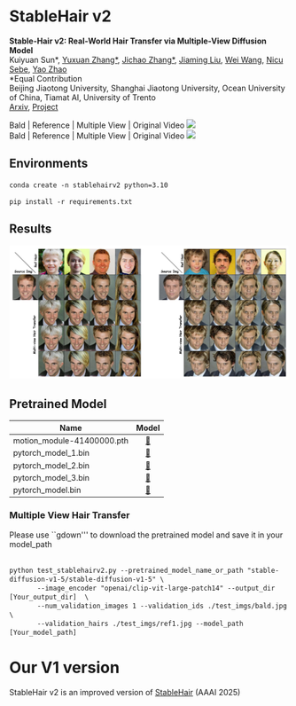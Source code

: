 # StableHair v2
**Stable-Hair v2: Real-World Hair Transfer via Multiple-View Diffusion Model**  
Kuiyuan Sun*, [Yuxuan Zhang*](https://xiaojiu-z.github.io/YuxuanZhang.github.io/), [Jichao Zhang*](https://zhangqianhui.github.io/), [Jiaming Liu](https://scholar.google.com/citations?user=SmL7oMQAAAAJ&hl=en), 
 [Wei Wang](https://weiwangtrento.github.io/), [Nicu Sebe](http://disi.unitn.it/~sebe/), [Yao Zhao](https://scholar.google.com/citations?user=474TbQYAAAAJ&hl=en&oi=ao)<br>
*Equal Contribution <br>
Beijing Jiaotong University, Shanghai Jiaotong University, Ocean University of China, Tiamat AI, University of Trento <br>
[Arxiv](https://ttgnerf.github.io/TT-GNeRF/), [Project](https://ttgnerf.github.io/TT-GNeRF/)<br>


Bald     |  Reference | Multiple View | Original Video
![](./imgs/multiview1.gif)  
Bald     |  Reference | Multiple View | Original Video
![](./imgs/multiview2.gif)

## Environments

```
conda create -n stablehairv2 python=3.10
```
```
pip install -r requirements.txt
```

## Results

<img src="./imgs/teaser.jpg" width="800"> 

## Pretrained Model
| Name                       |   Model   | 
|----------------------------|:---------:|
| motion_module-41400000.pth | [:link:](https://drive.google.com/file/d/1AZMhui9jNRF3Z0N72VDPOwDd0JafLQ3B/view?usp=drive_link) | 
| pytorch_model_1.bin        |  [:link:](https://drive.google.com/file/d/1FwKPZI8lvdlZqu8R1aJ-QbE55kxHPHjU/view?usp=drive_link) | 
| pytorch_model_2.bin        |  [:link:](https://drive.google.com/file/d/1h3dXlo8lhZN3ee5aN0shZmpLfn5itVou/view?usp=drive_link) | 
| pytorch_model_3.bin        |  [:link:](https://drive.google.com/file/d/1jARfXaU6wiur85Vm1JxZ_xye0FfrUiqb/view?usp=drive_link) | 
| pytorch_model.bin          |  [:link:](https://drive.google.com/file/d/1zXXf13pV5IOn2vrV6DGI9hliEFvuPrYf/view?usp=drive_link) |

### Multiple View Hair Transfer

Please use ``gdown''' to download the pretrained model and save it in your model_path
```

python test_stablehairv2.py --pretrained_model_name_or_path "stable-diffusion-v1-5/stable-diffusion-v1-5" \
       --image_encoder "openai/clip-vit-large-patch14" --output_dir [Your_output_dir]  \
       --num_validation_images 1 --validation_ids ./test_imgs/bald.jpg \
       --validation_hairs ./test_imgs/ref1.jpg --model_path [Your_model_path]
```


# Our V1 version

StableHair v2 is an improved version of [StableHair](https://github.com/Xiaojiu-z/Stable-Hair) (AAAI 2025)